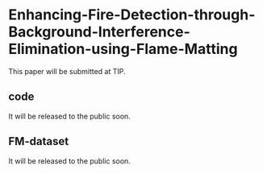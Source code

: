# Enhancing-Fire-Detection-through-Background-Interference-Elimination-using-Flame-Matting

This paper will be submitted at TIP.

## code

It will be released to the public soon.

## FM-dataset

It will be released to the public soon.
